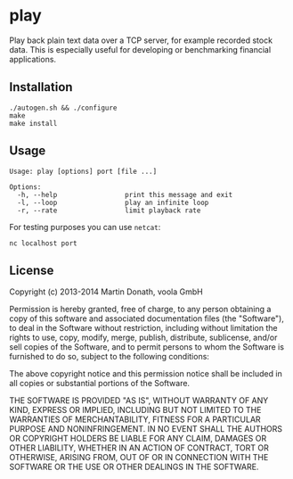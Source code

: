 # play

Play back plain text data over a TCP server, for example recorded stock data.
This is especially useful for developing or benchmarking financial applications.

## Installation

```
./autogen.sh && ./configure
make
make install
```

## Usage

```
Usage: play [options] port [file ...]

Options:
  -h, --help                 print this message and exit
  -l, --loop                 play an infinite loop
  -r, --rate                 limit playback rate
```

For testing purposes you can use `netcat`:

`nc localhost port`

## License

Copyright (c) 2013-2014 Martin Donath, voola GmbH

Permission is hereby granted, free of charge, to any person obtaining a copy
of this software and associated documentation files (the "Software"), to
deal in the Software without restriction, including without limitation the
rights to use, copy, modify, merge, publish, distribute, sublicense, and/or
sell copies of the Software, and to permit persons to whom the Software is
furnished to do so, subject to the following conditions:

The above copyright notice and this permission notice shall be included in
all copies or substantial portions of the Software.

THE SOFTWARE IS PROVIDED "AS IS", WITHOUT WARRANTY OF ANY KIND, EXPRESS OR
IMPLIED, INCLUDING BUT NOT LIMITED TO THE WARRANTIES OF MERCHANTABILITY,
FITNESS FOR A PARTICULAR PURPOSE AND NONINFRINGEMENT. IN NO EVENT SHALL THE
AUTHORS OR COPYRIGHT HOLDERS BE LIABLE FOR ANY CLAIM, DAMAGES OR OTHER
LIABILITY, WHETHER IN AN ACTION OF CONTRACT, TORT OR OTHERWISE, ARISING
FROM, OUT OF OR IN CONNECTION WITH THE SOFTWARE OR THE USE OR OTHER DEALINGS
IN THE SOFTWARE.